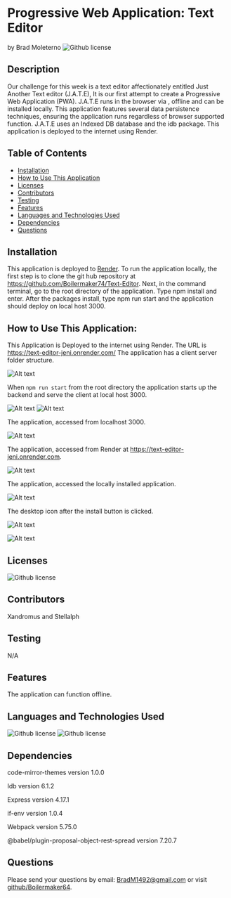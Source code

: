 # Progressive Web Application: Text Editor 
  by Brad Moleterno    ![Github license](https://img.shields.io/badge/license-MIT-blue.svg)
## Description
Our challenge for this week is a text editor affectionately entitled Just Another Text editor (J.A.T.E), It is our first attempt to create a Progressive Web Application (PWA). J.A.T.E runs in the browser via , offline and can be installed locally. This application features several data persistence techniques, ensuring the application runs regardless of browser supported function. J.A.T.E uses an Indexed DB database and the idb package. This application is deployed to the internet using Render. 
## Table of Contents
* [Installation](#installation)
* [How to Use This Application](#how-to-use-this-application)
* [Licenses](#Licenses)
* [Contributors](#contributors)
* [Testing](#testing)
* [Features](#features)
* [Languages and Technologies Used](#languages-and-technologies-used)
* [Dependencies](#dependencies)
* [Questions](#questions)

## Installation
This application is deployed to [Render](https://text-editor-jeni.onrender.com). To run the application locally, the first step is to clone the git hub repository at https://github.com/Boilermaker74/Text-Editor. Next, in the command terminal, go to the root directory of the application. Type npm install and enter. After the packages install, type npm run start and the application should deploy on local host 3000.
## How to Use This Application:
This Application is Deployed to the internet using Render. The URL is https://text-editor-jeni.onrender.com/ The application has a client server folder structure.

![Alt text](./assets/1.png)

When `npm run start` from the root directory the application starts up the backend and serve the client at local host 3000.

![Alt text](./assets/2.png)
![Alt text](./assets/3.png)

The application, accessed from localhost 3000.

![Alt text](./assets/4.png)

The application, accessed from Render at https://text-editor-jeni.onrender.com.

![Alt text](./assets/5.png)

The application, accessed the locally installed application.

![Alt text](./assets/6.png)

The desktop icon after the install button is clicked.

![Alt text](./assets/7.png)

![Alt text](./assets/9.png)

## Licenses
![Github license](https://img.shields.io/badge/license-MIT-blue.svg)
## Contributors
Xandromus and Stellalph
## Testing
N/A
## Features
The application can function offline.
## Languages and Technologies Used
![Github license](https://img.shields.io/badge/Language-HTML,CSS,JavaScript-blue.svg)
![Github license](https://img.shields.io/badge/Technology-NodeJs,Render-blue.svg)
## Dependencies
   code-mirror-themes version 1.0.0 

   Idb version 6.1.2 

   Express version 4.17.1 

   if-env version 1.0.4 

   Webpack version 5.75.0 

   @babel/plugin-proposal-object-rest-spread version 7.20.7 
## Questions
Please send your questions by email:  BradM1492@gmail.com or visit [github/Boilermaker64](https://github.com/Boilermaker64).
